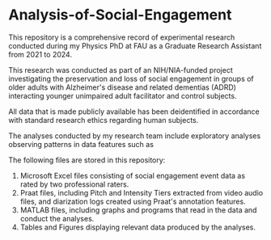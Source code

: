 # Analysis-of-Social-Engagement

This repository is a comprehensive record of experimental research conducted during my Physics PhD at FAU as a Graduate Research Assistant from 2021 to 2024.  

This research was conducted as part of an NIH/NIA-funded project investigating the preservation and loss of social engagement in groups of older adults 
with Alzheimer's disease and related dementias (ADRD) interacting younger unimpaired adult facilitator and control subjects.


All data that is made publicly available has been deidentified in accordance with standard research ethics regarding human subjects.

The analyses conducted by my research team include exploratory analyses observing patterns in data features such as 


The following files are stored in this repository:

1. Microsoft Excel files consisting of social engagement event data as rated by two professional raters.
2. Praat files, including Pitch and Intensity Tiers extracted from video audio files, and diarization logs created using Praat's annotation features.
3. MATLAB files, including graphs and programs that read in the data and conduct the analyses.
4. Tables and Figures displaying relevant data produced by the analyses.



